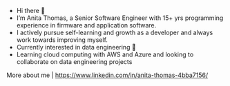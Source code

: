 - Hi there 👋
- I’m Anita Thomas, a Senior Software Engineer with 15+ yrs programming experience in firmware and application software.
- I actively pursue self-learning and growth as a developer and always work towards improving myself.
- Currently interested in data engineering 👀 
- Learning cloud computing with AWS and Azure and looking to collaborate on data engineering projects


More about me | https://www.linkedin.com/in/anita-thomas-4bba7156/
